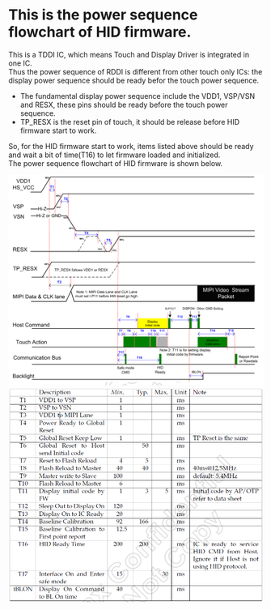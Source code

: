 This is the power sequence flowchart of HID firmware.
========================================================================
This is a TDDI IC, which means Touch and Display Driver is integrated in one IC.  
Thus the power sequence of RDDI is different from other touch only ICs: the display power sequence should be ready befor the touch power sequence.  
- The fundamental display power sequence include the VDD1, VSP/VSN and RESX, these pins should be ready before the touch power sequence.   
- TP_RESX is the reset pin of touch, it should be release before HID firmware start to work.   

So, for the HID firmware start to work, items listed above should be ready and wait a bit of time(T16) to let firmware loaded and initialized.  
The power sequence flowchart of HID firmware is shown below.

![Power Sequence flowchart of HID firmware](./tddi_flow_1.png) 
![description of flowchart for HID firmware](./tddi_flow_2.png)
